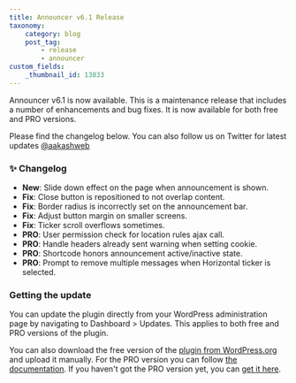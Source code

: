 ```yaml
---
title: Announcer v6.1 Release
taxonomy:
    category: blog
    post_tag:
        - release
        - announcer
custom_fields:
    _thumbnail_id: 13833
---
```


Announcer v6.1 is now available. This is a maintenance release that includes a number of enhancements and bug fixes. It is now available for both free and PRO versions.

Please find the changelog below. You can also follow us on Twitter for latest updates [@aakashweb](https://twitter.com/aakashweb)

### ✨ Changelog
* __New__: Slide down effect on the page when announcement is shown.
* __Fix__: Close button is repositioned to not overlap content.
* __Fix__: Border radius is incorrectly set on the announcement bar.
* __Fix__: Adjust button margin on smaller screens.
* __Fix__: Ticker scroll overflows sometimes.
* __PRO__: User permission check for location rules ajax call.
* __PRO__: Handle headers already sent warning when setting cookie.
* __PRO__: Shortcode honors announcement active/inactive state.
* __PRO__: Prompt to remove multiple messages when Horizontal ticker is selected.

### Getting the update

You can update the plugin directly from your WordPress administration page by navigating to Dashboard > Updates. This applies to both free and PRO versions of the plugin.

You can also download the free version of the [plugin from WordPress.org](https://wordpress.org/plugins/announcer/) and upload it manually. For the PRO version you can follow [the documentation](https://www.aakashweb.com/docs/announcer/pro/installation/#downloading-the-plugin). If you haven't got the PRO version yet, you can [get it here](https://www.aakashweb.com/wordpress-plugins/announcer/).